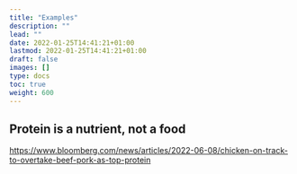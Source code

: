 ```yaml
---
title: "Examples"
description: ""
lead: ""
date: 2022-01-25T14:41:21+01:00
lastmod: 2022-01-25T14:41:21+01:00
draft: false
images: []
type: docs
toc: true
weight: 600
---
```


## Protein is a nutrient, not a food
https://www.bloomberg.com/news/articles/2022-06-08/chicken-on-track-to-overtake-beef-pork-as-top-protein